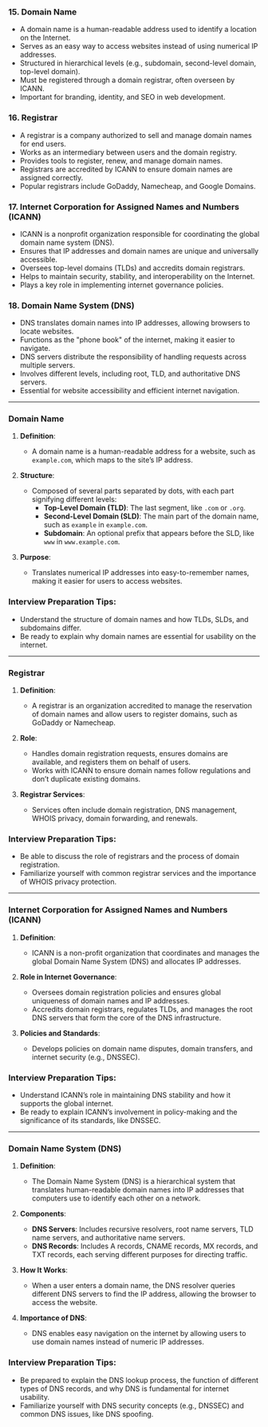 

### 15. Domain Name
- A domain name is a human-readable address used to identify a location on the Internet.
- Serves as an easy way to access websites instead of using numerical IP addresses.
- Structured in hierarchical levels (e.g., subdomain, second-level domain, top-level domain).
- Must be registered through a domain registrar, often overseen by ICANN.
- Important for branding, identity, and SEO in web development.

### 16. Registrar
- A registrar is a company authorized to sell and manage domain names for end users.
- Works as an intermediary between users and the domain registry.
- Provides tools to register, renew, and manage domain names.
- Registrars are accredited by ICANN to ensure domain names are assigned correctly.
- Popular registrars include GoDaddy, Namecheap, and Google Domains.

### 17. Internet Corporation for Assigned Names and Numbers (ICANN)
- ICANN is a nonprofit organization responsible for coordinating the global domain name system (DNS).
- Ensures that IP addresses and domain names are unique and universally accessible.
- Oversees top-level domains (TLDs) and accredits domain registrars.
- Helps to maintain security, stability, and interoperability on the Internet.
- Plays a key role in implementing internet governance policies.

### 18. Domain Name System (DNS)
- DNS translates domain names into IP addresses, allowing browsers to locate websites.
- Functions as the "phone book" of the internet, making it easier to navigate.
- DNS servers distribute the responsibility of handling requests across multiple servers.
- Involves different levels, including root, TLD, and authoritative DNS servers.
- Essential for website accessibility and efficient internet navigation.


---

### Domain Name

1. **Definition**: 
   - A domain name is a human-readable address for a website, such as `example.com`, which maps to the site’s IP address.

2. **Structure**:
   - Composed of several parts separated by dots, with each part signifying different levels:
     - **Top-Level Domain (TLD)**: The last segment, like `.com` or `.org`.
     - **Second-Level Domain (SLD)**: The main part of the domain name, such as `example` in `example.com`.
     - **Subdomain**: An optional prefix that appears before the SLD, like `www` in `www.example.com`.

3. **Purpose**:
   - Translates numerical IP addresses into easy-to-remember names, making it easier for users to access websites.

### Interview Preparation Tips:
   - Understand the structure of domain names and how TLDs, SLDs, and subdomains differ.
   - Be ready to explain why domain names are essential for usability on the internet.

---

### Registrar

1. **Definition**:
   - A registrar is an organization accredited to manage the reservation of domain names and allow users to register domains, such as GoDaddy or Namecheap.

2. **Role**:
   - Handles domain registration requests, ensures domains are available, and registers them on behalf of users.
   - Works with ICANN to ensure domain names follow regulations and don’t duplicate existing domains.

3. **Registrar Services**:
   - Services often include domain registration, DNS management, WHOIS privacy, domain forwarding, and renewals.

### Interview Preparation Tips:
   - Be able to discuss the role of registrars and the process of domain registration.
   - Familiarize yourself with common registrar services and the importance of WHOIS privacy protection.

---

### Internet Corporation for Assigned Names and Numbers (ICANN)

1. **Definition**:
   - ICANN is a non-profit organization that coordinates and manages the global Domain Name System (DNS) and allocates IP addresses.

2. **Role in Internet Governance**:
   - Oversees domain registration policies and ensures global uniqueness of domain names and IP addresses.
   - Accredits domain registrars, regulates TLDs, and manages the root DNS servers that form the core of the DNS infrastructure.

3. **Policies and Standards**:
   - Develops policies on domain name disputes, domain transfers, and internet security (e.g., DNSSEC).

### Interview Preparation Tips:
   - Understand ICANN’s role in maintaining DNS stability and how it supports the global internet.
   - Be ready to explain ICANN’s involvement in policy-making and the significance of its standards, like DNSSEC.

---

### Domain Name System (DNS)

1. **Definition**:
   - The Domain Name System (DNS) is a hierarchical system that translates human-readable domain names into IP addresses that computers use to identify each other on a network.

2. **Components**:
   - **DNS Servers**: Includes recursive resolvers, root name servers, TLD name servers, and authoritative name servers.
   - **DNS Records**: Includes A records, CNAME records, MX records, and TXT records, each serving different purposes for directing traffic.

3. **How It Works**:
   - When a user enters a domain name, the DNS resolver queries different DNS servers to find the IP address, allowing the browser to access the website.

4. **Importance of DNS**:
   - DNS enables easy navigation on the internet by allowing users to use domain names instead of numeric IP addresses.

### Interview Preparation Tips:
   - Be prepared to explain the DNS lookup process, the function of different types of DNS records, and why DNS is fundamental for internet usability.
   - Familiarize yourself with DNS security concepts (e.g., DNSSEC) and common DNS issues, like DNS spoofing.

